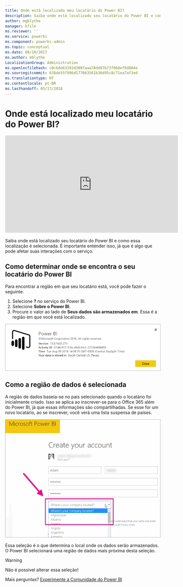 ```yaml
---
title: Onde está localizado meu locatário do Power BI?
description: Saiba onde está localizado seu locatário do Power BI e como essa localização é selecionada. É importante entender isso, já que é algo que pode afetar suas interações com o serviço.
author: mgblythe
manager: kfile
ms.reviewer: ''
ms.service: powerbi
ms.component: powerbi-admin
ms.topic: conceptual
ms.date: 08/10/2017
ms.author: mblythe
LocalizationGroup: Administration
ms.openlocfilehash: c0c6de63292d3087aaa78dd97b73f868ef9d804e
ms.sourcegitcommit: 638de55f996d177063561b36d95c8c71ea7af3ed
ms.translationtype: HT
ms.contentlocale: pt-BR
ms.lasthandoff: 05/17/2018
---
```

# <a name="where-is-my-power-bi-tenant-located"></a>Onde está localizado meu locatário do Power BI?
<iframe width="560" height="315" src="https://www.youtube.com/embed/0fOxaHJPvdM?showinfo=0" frameborder="0" allowfullscreen></iframe>

Saiba onde está localizado seu locatário do Power BI e como essa localização é selecionada. É importante entender isso, já que é algo que pode afetar suas interações com o serviço.

## <a name="how-to-determine-where-your-power-bi-tenant-is-located"></a>Como determinar onde se encontra o seu locatário do Power BI
Para encontrar a região em que seu locatário está, você pode fazer o seguinte.

1. Selecione **?** no serviço do Power BI.
2. Selecione **Sobre o Power BI**.
3. Procure o valor ao lado de **Seus dados são armazenados em**. Essa é a região em que você está localizado.

![](media/service-admin-where-is-my-tenant-located/power-bi-data-region.png)

## <a name="how-the-data-region-is-selected"></a>Como a região de dados é selecionada
A região de dados baseia-se no país selecionado quando o locatário foi inicialmente criado. Isso se aplica ao inscrever-se para o Office 365 além do Power BI, já que essas informações são compartilhadas. Se esse for um novo locatário, ao se inscrever, você verá uma lista suspensa de países.

![](media/service-admin-where-is-my-tenant-located/sign-up-country-selection.png)

Essa seleção é o que determina o local onde os dados serão armazenados. O Power BI selecionará uma região de dados mais próxima desta seleção.

> [!WARNING]
> Não é possível alterar essa seleção!
> 
> 

Mais perguntas? [Experimente a Comunidade do Power BI](http://community.powerbi.com/)

